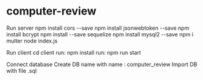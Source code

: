 # computer-review
Run server
npm install cors --save
npm install jsonwebtoken --save
npm install bcrypt
npm install --save sequelize
npm install mysql2 --save
npm i multer
node index.js

Run client
cd client
run: npm install
run: npm run start

Connect database
Create DB name with name : computer_review
Import DB with file .sql
